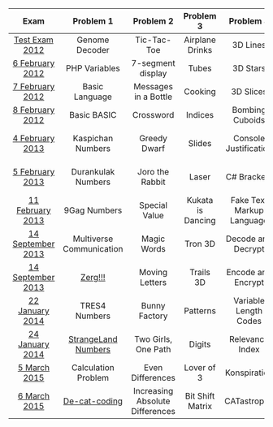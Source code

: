 | Exam | Problem 1 | Problem 2 | Problem 3 | Problem 4 | Problem 5 |
| :-: | :-: | :-: | :-: | :-: | :-: |
| [Test Exam 2012](http://bgcoder.com/Contests/10/CSharp-Fundamentals-2011-2012-Part-2-Test-Exam) | Genome Decoder | Tic-Tac-Toe | Airplane Drinks | 3D Lines | Guitar |
| [6 February 2012](http://bgcoder.com/Contests/7/Telerik-Academy-Exam-2-6-Feb-2012) | PHP Variables | 7-segment display | Tubes | 3D Stars | Brackets |
| [7 February 2012](http://bgcoder.com/Contests/8/Telerik-Academy-Exam-2-7-Feb-2012) | Basic Language | Messages in a Bottle | Cooking | 3D Slices | Secret Language |
| [8 February 2012](http://bgcoder.com/Contests/9/Telerik-Academy-Exam-2-8-Feb-2012) | Basic BASIC | Crossword | Indices | Bombing Cuboids | Academy Tasks |
| [4 February 2013](http://bgcoder.com/Contests/52/CSharp-Part-2-2012-2013-4-Feb-2013-Morning) | Kaspichan Numbers | Greedy Dwarf | Slides | Console Justification | One Task is Not Enough |
| [5 February 2013](http://bgcoder.com/Contests/54/CSharp-Part-2-2012-2013-5-Feb-2013) | Durankulak Numbers | Joro the Rabbit | Laser | C# Brackets | Two Is Better Than One |
| [11 February 2013](http://bgcoder.com/Contests/55/CSharp-Part-2-2012-2013-11-Feb-2013) | 9Gag Numbers | Special Value | Kukata is Dancing | Fake Text Markup Language | Three in One |
| [14 September 2013](http://bgcoder.com/Contests/94/CSharp-Part-2-2013-2014-14-Sept-2013-Morning) | Multiverse Communication | Magic Words | Tron 3D | Decode and Decrypt | Featuring with Grisko |
| [14 September 2013](http://bgcoder.com/Contests/95/CSharp-Part-2-2013-2014-14-Sept-2013-Evening) | [Zerg!!!](https://github.com/owolp/Telerik-Academy/tree/master/Modul-1/CSharp-Part-2/09-Exam-Preparation/Problems/Zerg) | Moving Letters | Trails 3D | Encode and Encrypt | They are Green |
| [22 January 2014](http://bgcoder.com/Contests/142/CSharp-Part-2-2013-2014-22-Jan-2014-Evening) | TRES4 Numbers | Bunny Factory | Patterns | Variable Length Codes | Help Doge |
| [24 January 2014](http://bgcoder.com/Contests/143/CSharp-Part-2-2013-2014-24-Jan-2014-Evening) | [StrangeLand Numbers](https://github.com/owolp/Telerik-Academy/tree/master/Modul-1/CSharp-Part-2/09-Exam-Preparation/Problems/StrangeLandNumbers) | Two Girls, One Path | Digits | Relevance Index | Doge Coin |
| [5 March 2015](http://bgcoder.com/Contests/221/CSharp-Part-2-2015-2016-5-March-2015-Evening) | Calculation Problem | Even Differences | Lover of 3 | Konspiration | Bad Cat! |
| [6 March 2015](http://bgcoder.com/Contests/223/CSharp-Part-2-2015-2016-6-March-2015-Evening) | [De-cat-coding](https://github.com/owolp/Telerik-Academy/tree/master/Modul-1/CSharp-Part-2/09-Exam-Preparation/Problems/DeCatCoding) | Increasing Absolute Differences | Bit Shift Matrix | CATastrophe | Singing Cats |